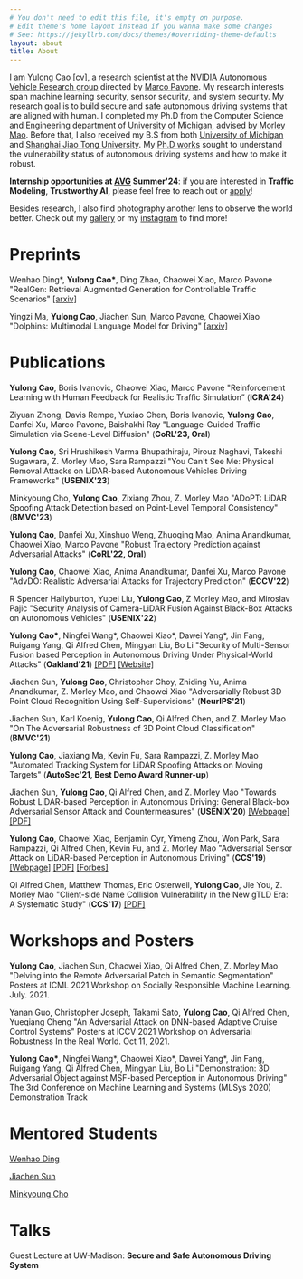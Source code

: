 ```yaml
---
# You don't need to edit this file, it's empty on purpose.
# Edit theme's home layout instead if you wanna make some changes
# See: https://jekyllrb.com/docs/themes/#overriding-theme-defaults
layout: about
title: About
---
```


I am Yulong Cao [[cv]]({{site.url}}/assets/cv.pdf), a research scientist at the [NVIDIA Autonomous Vehicle Research group](https://research.nvidia.com/labs/avg/) directed by [Marco Pavone](https://research.nvidia.com/person/marco-pavone). My research interests span machine learning security, sensor security, and system security. My research goal is to build secure and safe autonomous driving systems that are aligned with human. I completed my Ph.D from the Computer Science and Engineering department of [University of Michigan](https://www.eecs.umich.edu/cse/), advised by [Morley Mao](http://web.eecs.umich.edu/~zmao/). Before that, I also received my B.S from both [University of Michigan](https://www.eecs.umich.edu/cse/) and [Shanghai Jiao Tong University](http://www.sjtu.edu.cn/).  My [Ph.D works](https://deepblue.lib.umich.edu/handle/2027.42/176634) sought to understand the vulnerability status of autonomous driving systems and how to make it robust.

**Internship opportunities at [AVG](https://research.nvidia.com/labs/avg/) Summer'24**: if you are interested in **Traffic Modeling**, **Trustworthy AI**, please feel free to reach out or [apply](https://nvidia.wd5.myworkdayjobs.com/NVIDIAExternalCareerSite/job/US-CA-Santa-Clara/PhD-Research-Intern--Autonomous-Vehicles---2024_JR1975150)!

Besides research, I also find photography another lens to observe the world better. Check out my [gallery](/gallery) or my [instagram](https://www.instagram.com/kikacaty/) to find more!

# Preprints

Wenhao Ding\*, **Yulong Cao\***, Ding Zhao, Chaowei Xiao, Marco Pavone
"RealGen: Retrieval Augmented Generation for Controllable Traffic Scenarios" [[arxiv]](https://arxiv.org/pdf/2312.13303.pdf)

Yingzi Ma, **Yulong Cao**, Jiachen Sun, Marco Pavone, Chaowei Xiao
"Dolphins: Multimodal Language Model for Driving" [[arxiv]](https://arxiv.org/abs/2312.00438)


# Publications

**Yulong Cao**, Boris Ivanovic, Chaowei Xiao, Marco Pavone
"Reinforcement Learning with Human Feedback for Realistic Traffic Simulation” (**ICRA'24**)

Ziyuan Zhong, Davis Rempe, Yuxiao Chen, Boris Ivanovic, **Yulong Cao**, Danfei Xu, Marco Pavone, Baishakhi Ray
"Language-Guided Traffic Simulation via Scene-Level Diffusion" (**CoRL'23, Oral**)

**Yulong Cao**, Sri Hrushikesh Varma Bhupathiraju, Pirouz Naghavi, Takeshi Sugawara, Z. Morley Mao, Sara Rampazzi
"You Can't See Me: Physical Removal Attacks on LiDAR-based Autonomous Vehicles Driving Frameworks" (**USENIX'23**)

Minkyoung Cho, **Yulong Cao**, Zixiang Zhou, Z. Morley Mao
"ADoPT: LiDAR Spoofing Attack Detection based on Point-Level Temporal Consistency" (**BMVC'23**)

**Yulong Cao**, Danfei Xu, Xinshuo Weng, Zhuoqing Mao, Anima Anandkumar, Chaowei Xiao, Marco Pavone
"Robust Trajectory Prediction against Adversarial Attacks" (**CoRL'22, Oral**)

**Yulong Cao**, Chaowei Xiao, Anima Anandkumar, Danfei Xu, Marco Pavone
"AdvDO: Realistic Adversarial Attacks for Trajectory Prediction" (**ECCV'22**)

R Spencer Hallyburton, Yupei Liu, **Yulong Cao**, Z Morley Mao, and Miroslav Pajic
"Security Analysis of Camera-LiDAR Fusion Against Black-Box Attacks on Autonomous Vehicles" (**USENIX'22**)

**Yulong Cao\***, Ningfei Wang\*, Chaowei Xiao\*, Dawei Yang\*, Jin Fang, Ruigang Yang, Qi Alfred Chen, Mingyan Liu, Bo Li
"Security of Multi-Sensor Fusion based Perception in Autonomous Driving Under Physical-World Attacks" (**Oakland'21**) [[PDF]](https://arxiv.org/pdf/2106.09249.pdf) [[Website]](https://sites.google.com/view/cav-sec/msf-adv)

Jiachen Sun, **Yulong Cao**, Christopher Choy, Zhiding Yu, Anima Anandkumar, Z. Morley Mao, and Chaowei Xiao
"Adversarially Robust 3D Point Cloud Recognition Using Self-Supervisions" (**NeurIPS'21**)

Jiachen Sun, Karl Koenig, **Yulong Cao**, Qi Alfred Chen, and Z. Morley Mao 
"On The Adversarial Robustness of 3D Point Cloud Classification" (**BMVC'21**)

**Yulong Cao**, Jiaxiang Ma, Kevin Fu, Sara Rampazzi, Z. Morley Mao
"Automated Tracking System for LiDAR Spoofing Attacks on Moving Targets" (**AutoSec'21, Best Demo Award Runner-up**)

Jiachen Sun, **Yulong Cao**, Qi Alfred Chen, and Z. Morley Mao 
"Towards Robust LiDAR-based Perception in Autonomous Driving: General Black-box Adversarial Sensor Attack and Countermeasures" (**USENIX'20**) [[Webpage]](https://sites.google.com/view/cav-sec/adv-lidar-defense) [[PDF]](https://arxiv.org/abs/2006.16974)

**Yulong Cao**, Chaowei Xiao, Benjamin Cyr, Yimeng Zhou, Won Park, Sara Rampazzi, Qi Alfred Chen, Kevin Fu, and Z. Morley Mao
"Adversarial Sensor Attack on LiDAR-based Perception in Autonomous Driving" (**CCS'19**) [[Webpage]](https://sites.google.com/umich.edu/advlidar/) [[PDF]](https://arxiv.org/abs/1907.06826) [[Forbes]](https://www.forbes.com/sites/forbestechcouncil/2019/10/31/five-components-of-autonomous-car-security/#1188d2831bb4)

Qi Alfred Chen, Matthew Thomas, Eric Osterweil, **Yulong Cao**, Jie You, Z. Morley Mao
"Client-side Name Collision Vulnerability in the New gTLD Era: A Systematic Study" (**CCS'17**) [[PDF]](https://www.ics.uci.edu/~alfchen/alfred_ccs17.pdf)

# Workshops and Posters

**Yulong Cao**, Jiachen Sun, Chaowei Xiao, Qi Alfred Chen, Z. Morley Mao
"Delving into the Remote Adversarial Patch in Semantic Segmentation" Posters at ICML 2021 Workshop on Socially Responsible Machine Learning. July. 2021.

<!-- Jiachen Sun, **Yulong Cao**, Christopher Choy, Zhiding Yu, Chaowei Xiao, Anima Anandkumar, and Z. Morley Mao 
"Improving Adversarial Robustness in 3D Point Cloud Classification via Self-Supervisions", Posters at ICML 2021 Workshop on Socially Responsible Machine Learning. July. 2021. -->

Yanan Guo, Christopher Joseph, Takami Sato, **Yulong Cao**, Qi Alfred Chen, Yueqiang Cheng 
"An Adversarial Attack on DNN-based Adaptive Cruise Control Systems" Posters at ICCV 2021 Workshop on Adversarial Robustness In the Real World. Oct 11, 2021.

**Yulong Cao\***, Ningfei Wang\*, Chaowei Xiao\*, Dawei Yang\*, Jin Fang, Ruigang Yang, Qi Alfred Chen, Mingyan Liu, Bo Li
"Demonstration: 3D Adversarial Object against MSF-based Perception in Autonomous Driving" 
The 3rd Conference on Machine Learning and Systems (MLSys 2020) Demonstration Track 

<!-- **Yulong Cao\***, Chaowei Xiao\*, Dawei Yang\*, Jing Fang, Ruigang Yang, Mingyan Liu, Bo Li 
"Adversarial Objects Against LiDAR-Based Autonomous Driving Systems" Posters and talks at CVPR AMLCV workshop 2019 \textbf{(Contributed Talk)}, Long Beach, United States, June 2019.

**Yulong Cao**, Qi Alfred Chen, and Z. Morley Mao 
"Adversarial Machine Learning on LiDAR-based Object Detection in Autonomous Driving: A First Study" Poster and Talks at the 27th USENIX Security Symposium $\left(USENIX\,Security'18\right)$, Baltimore, United States, August 2018. -->

<!-- # Preprints

**Yulong Cao**\*, Chaowei Xiao\*, Dawei Yang\*, Jing Fang, Ruigang Yang, Mingyan Liu, Bo Li
"Adversarial Objects Against LiDAR-Based Autonomous Driving Systems" [[Webpage]](https://sites.google.com/view/lidar-adv) [[PDF]](https://arxiv.org/abs/1907.05418) -->

# Mentored Students
[Wenhao Ding](https://wenhao.pub/)

[Jiachen Sun](https://web.eecs.umich.edu/~jiachens/)

[Minkyoung Cho](https://minkyoungcho.github.io/)

# Talks
Guest Lecture at UW-Madison: **Secure and Safe Autonomous Driving System** 
